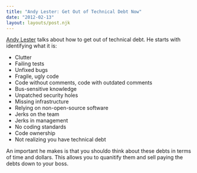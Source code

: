 ```yaml
---
title: "Andy Lester: Get Out of Technical Debt Now"
date: "2012-02-13"
layout: layouts/post.njk
---
```


[Andy Lester](http://twitter.com/petdance) talks about how to get out of
technical debt. He starts with identifying what it is:

- Clutter
- Failing tests
- Unfixed bugs
- Fragile, ugly code
- Code without comments, code with outdated comments
- Bus-sensitive knowledge
- Unpatched security holes
- Missing infrastructure
- Relying on non-open-source software
- Jerks on the team
- Jerks in management
- No coding standards
- Code ownership
- Not realizing you have technical debt

An important he makes is that you shouldo think about these debts in terms of
time and dollars. This allows you to quanitify them and sell paying the debts
down to your boss.
